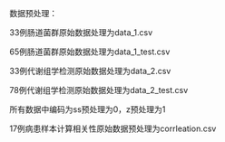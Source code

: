 数据预处理：

33例肠道菌群原始数据处理为data_1.csv

65例肠道菌群原始数据处理为data_1_test.csv

33例代谢组学检测原始数据处理为data_2.csv

78例代谢组学检测原始数据处理为data_2_test.csv

所有数据中编码为ss预处理为0，z预处理为1

17例病患样本计算相关性原始数据预处理为corrleation.csv
